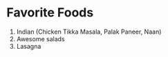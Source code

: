 # Favorite Foods

1. Indian (Chicken Tikka Masala, Palak Paneer, Naan)
2. Awesome salads
3. Lasagna
